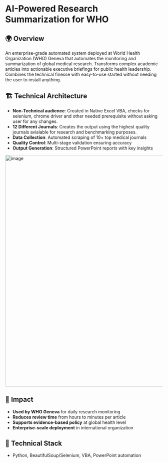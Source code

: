 # AI-Powered Research Summarization for WHO

## 🌍 Overview
An enterprise-grade automated system deployed at World Health Organization (WHO) Geneva that automates the monitoring and summarization of global medical research. Transforms complex academic articles into actionable executive briefings for public health leadership. Combines the technical finesse with easy-to-use started without needing the user to install anything.

## 🏗️ Technical Architecture
- **Non-Technical audience**: Created in Native Excel VBA, checks for selenium, chrome driver and other needed prerequisite without asking user for any changes.
- **12 Different Journals**: Creates the output using the highest quality journals avialable for research and benchmarking purposes.
- **Data Collection**: Automated scraping of 10+ top medical journals
- **Quality Control**: Multi-stage validation ensuring accuracy
- **Output Generation**: Structured PowerPoint reports with key insights

<img width="1307" height="738" alt="image" src="https://github.com/user-attachments/assets/075422ef-9e39-43fb-8b3e-8d3e1288ab7c" />

## 🎯 Impact
- **Used by WHO Geneva** for daily research monitoring
- **Reduces review time** from hours to minutes per article
- **Supports evidence-based policy** at global health level
- **Enterprise-scale deployment** in international organization

## 🔧 Technical Stack
- Python, BeautifulSoup/Selenium, VBA, PowerPoint automation
